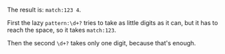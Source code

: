 
The result is: `match:123 4`.

First the lazy `pattern:\d+?` tries to take as little digits as it can, but it has to reach the space, so it takes  `match:123`.

Then the second `\d+?` takes only one digit, because that's enough.
